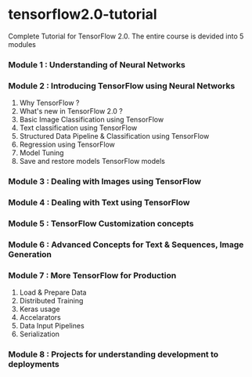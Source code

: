 # tensorflow2.0-tutorial
Complete Tutorial for TensorFlow 2.0. The entire course is devided into 5 modules

### Module 1 : Understanding of Neural Networks

### Module 2 : Introducing TensorFlow using Neural Networks
1. Why TensorFlow ?
2. What's new in TensorFlow 2.0 ?
3. Basic Image Classification using TensorFlow
4. Text classification using TensorFlow
5. Structured Data Pipeline & Classification using TensorFlow
6. Regression using TensorFlow
7. Model Tuning
8. Save and restore models TensorFlow models

### Module 3 : Dealing with Images using TensorFlow

### Module 4 : Dealing with Text using TensorFlow

### Module 5 : TensorFlow Customization concepts 

### Module 6 : Advanced Concepts for Text & Sequences, Image Generation


### Module 7 : More TensorFlow for Production
1. Load & Prepare Data
2. Distributed Training
3. Keras usage
4. Accelarators 
5. Data Input Pipelines
6. Serialization

### Module 8 : Projects for understanding development to deployments


